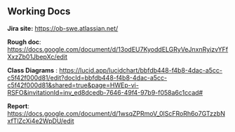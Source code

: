 ## Working Docs

**Jira site:** https://ob-swe.atlassian.net/

**Rough doc**: https://docs.google.com/document/d/13odEU7KyoddELGRyVeJnxnRyizvYFfXxzZb01JbepXc/edit

**Class Diagrams** : https://lucid.app/lucidchart/bbfdb448-f4b8-4dac-a5cc-c5f42f000d81/edit?docId=bbfdb448-f4b8-4dac-a5cc-c5f42f000d81&shared=true&page=HWEp-vi-RSFO&invitationId=inv_ed8dcedb-7646-49f4-97b9-f058a6c1ccad#

**Report**: https://docs.google.com/document/d/1wsqZPRmoV_0lScFRoRh6o7GTzzbNxfTlZcXi4e2WpDU/edit
